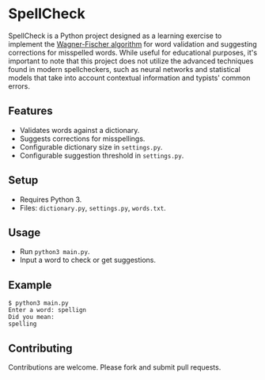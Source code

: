 # SpellCheck

SpellCheck is a Python project designed as a learning exercise to implement the [Wagner-Fischer algorithm](https://en.wikipedia.org/wiki/Wagner%E2%80%93Fischer_algorithm) for word validation and suggesting corrections for misspelled words. While useful for educational purposes, it's important to note that this project does not utilize the advanced techniques found in modern spellcheckers, such as neural networks and statistical models that take into account contextual information and typists' common errors. 

## Features
- Validates words against a dictionary.
- Suggests corrections for misspellings.
- Configurable dictionary size in `settings.py`.
- Configurable suggestion threshold in `settings.py`.

## Setup
- Requires Python 3.
- Files: `dictionary.py`, `settings.py`, `words.txt`.

## Usage
- Run `python3 main.py`.
- Input a word to check or get suggestions.

## Example
```
$ python3 main.py
Enter a word: spellign
Did you mean:
spelling
```

## Contributing
Contributions are welcome. Please fork and submit pull requests.